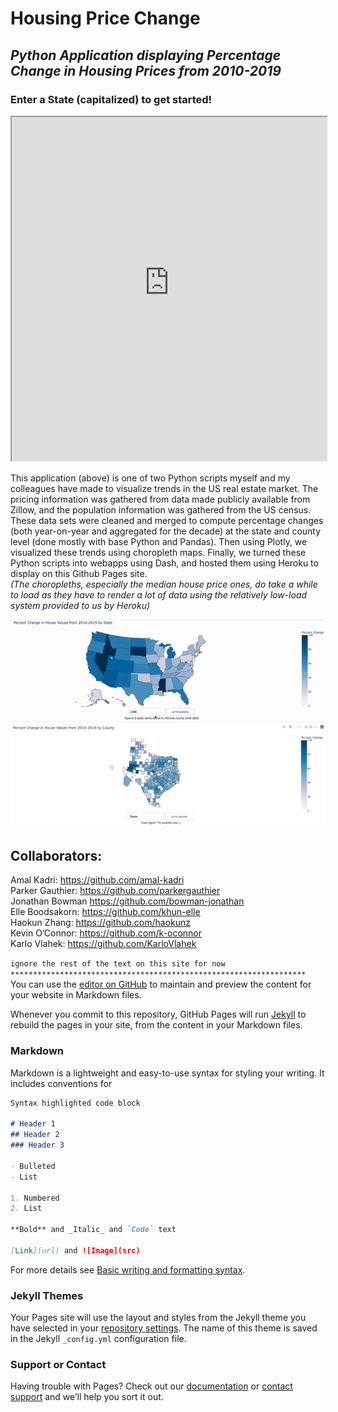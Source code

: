 # **Housing Price Change**
## *Python Application displaying Percentage Change in Housing Prices from 2010-2019*
### Enter a State (capitalized) to get started!
<iframe src="https://house-price-choro.herokuapp.com/" height="550" width="100%" frameBorder="1"></iframe>

This application (above) is one of two Python scripts myself and my colleagues have made to visualize trends in the US real estate market. The pricing information was gathered from data made publicly available from Zillow, and the population information was gathered from the US census. These data sets were cleaned and merged to compute percentage changes (both year-on-year and aggregated for the decade) at the state and county level (done mostly with base Python and Pandas). Then using Plotly, we visualized these trends using choropleth maps. Finally, we turned these Python scripts into webapps using Dash, and hosted them using Heroku to display on this Github Pages site.  
*(The choropleths, especially the median house price ones, do take a while to load as they have to render a lot of data using the relatively low-load system provided to us by Heroku)*  

![ChoropletGif1](docs/assets/choropleth-gif-1.gif)
![Example1](docs/assets/Choropleth-ex-1.png)

## Collaborators:  
Amal Kadri: https://github.com/amal-kadri  
Parker Gauthier: https://github.com/parkergauthier  
Jonathan Bowman https://github.com/bowman-jonathan  
Elle Boodsakorn: https://github.com/khun-elle  
Haokun Zhang: https://github.com/haokunz  
Kevin O’Connor: https://github.com/k-oconnor  
Karlo Vlahek: https://github.com/KarloVlahek

`ignore the rest of the text on this site for now`  
`******************************************************************`  
You can use the [editor on GitHub](https://github.com/amal-kadri/Housing_Price_Choropleth/edit/gh-pages/index.md) to maintain and preview the content for your website in Markdown files.

Whenever you commit to this repository, GitHub Pages will run [Jekyll](https://jekyllrb.com/) to rebuild the pages in your site, from the content in your Markdown files.

### Markdown

Markdown is a lightweight and easy-to-use syntax for styling your writing. It includes conventions for

```markdown
Syntax highlighted code block

# Header 1
## Header 2
### Header 3

- Bulleted
- List

1. Numbered
2. List

**Bold** and _Italic_ and `Code` text

[Link](url) and ![Image](src)
```

For more details see [Basic writing and formatting syntax](https://docs.github.com/en/github/writing-on-github/getting-started-with-writing-and-formatting-on-github/basic-writing-and-formatting-syntax).

### Jekyll Themes

Your Pages site will use the layout and styles from the Jekyll theme you have selected in your [repository settings](https://github.com/amal-kadri/Housing_Price_Choropleth/settings/pages). The name of this theme is saved in the Jekyll `_config.yml` configuration file.

### Support or Contact

Having trouble with Pages? Check out our [documentation](https://docs.github.com/categories/github-pages-basics/) or [contact support](https://support.github.com/contact) and we’ll help you sort it out.
